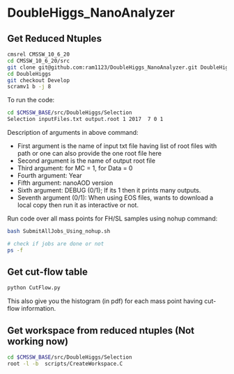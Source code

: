 # DoubleHiggs_NanoAnalyzer

## Get Reduced Ntuples

```bash
cmsrel CMSSW_10_6_20
cd CMSSW_10_6_20/src
git clone git@github.com:ram1123/DoubleHiggs_NanoAnalyzer.git DoubleHiggs
cd DoubleHiggs
git checkout Develop
scramv1 b -j 8
```

To run the code:

```bash
cd $CMSSW_BASE/src/DoubleHiggs/Selection
Selection inputFiles.txt output.root 1 2017  7 0 1
```
Description of arguments in above command:

- First argument is the name of input txt file having list of root files with path or one can also provide the one root file here
- Second argument is the name of output root file
- Third argument: for MC = 1, for Data = 0
- Fourth argument: Year
- Fifth argument: nanoAOD version
- Sixth argument: DEBUG (0/1); If its 1 then it prints many outputs.
- Seventh argument (0/1): When using EOS files, wants to download a local copy then run it as interactive or not.

Run code over all mass points for FH/SL samples using nohup command:

```bash
bash SubmitAllJobs_Using_nohup.sh

# check if jobs are done or not
ps -f
```

## Get cut-flow table

```bash
python CutFlow.py
```

This also give you the histogram (in pdf) for each mass point having cut-flow information.


## Get workspace from reduced ntuples (Not working now)

```bash
cd $CMSSW_BASE/src/DoubleHiggs/Selection
root -l -b  scripts/CreateWorkspace.C
```
